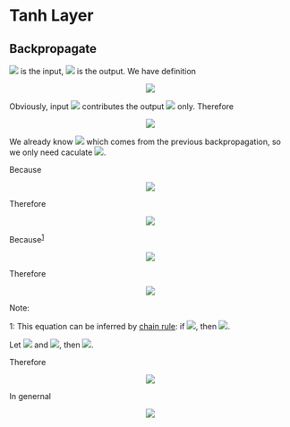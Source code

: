 # Tanh Layer

## Backpropagate

<img src="https://math.azureedge.net/$/x"/> is the input, <img src="https://math.azureedge.net/$/y"/> is the output. We have definition 

<p align="center">
<img src="https://math.azureedge.net/$/Y_{ij} = Tanh(X_{ij}) = (e^{2x_{ij}} - 1) / (e^{2x_{ij}} + 1)"/>
</p>

Obviously, input <img src="https://math.azureedge.net/$/X_{ij}"/> contributes the output <img src="https://math.azureedge.net/$/Y_{ij}"/> only. Therefore

<p align="center">
<img src="https://math.azureedge.net/$/Delta X_{ij} = Delta Y_{ij} * (partial Y_{ij})/(partial X_{ij})"/>
</p>

We already know <img src="https://math.azureedge.net/$/\Delta Y_{ij}"/> which comes from the previous backpropagation, so we only need caculate <img src="https://math.azureedge.net/$/(partial Y_{ij})/(partial X_{ij)"/>.

Because

<p align="center">
<img src="https://math.azureedge.net/$/(f/g)' = (f'g - fg')/g^2"/>
</p>

Therefore

<p align="center">
<img src="https://math.azureedge.net/$/(partial Y_{ij})/(partial X_{ij}) = (partial/(partial x_{ij})(e^{2x_{ij}} - 1) * (e^{2x_{ij}} + 1) - (e^{2x_{ij}} - 1) * partial/(partial x_{ij})(e^{2x_{ij} + 1}))/(e^{2x_{ij}} + 1)^2"/>
</p>

Because<sup>[1](#footnote1)</sup>

<p align="center">
<img src="https://math.azureedge.net/$/(partial e^{2x})/(partial x) = 2e^{2x}"/>
</p>

Therefore

<p align="center">

<img src="https://math.azureedge.net/$/(partial Y_{ij})/(partial X_{ij}) = (2e^{2x_{ij}} * (e^{2x_{ij}} + 1) - (e^{2x_{ij}} - 1) * 2e^{2x_{ij}})/((e^{2x_{ij}} + 1)^2) = (2 * 2e^{2x_{ij}})/((e^{2x_{ij}} + 1)^2) = 2/(e^{2x_{ij}} + 1) * (2e^{2x_{ij}})/(e^{2x_{ij}} + 1) = (1 - Y_{ij}) * (1 + Y_{ij}) = 1 - Y_{ij}^2"/>

</p>

Note:

<a name="footnote1">1</a>: This equation can be inferred by [chain rule](https://en.wikipedia.org/wiki/Chain_rule): if <img src="https://math.azureedge.net/$/f(x) = h(g(x))"/>, then
<img src="https://math.azureedge.net/$/f'(x) = h'(g(x)) * g'(x)"/>.

Let <img src="https://math.azureedge.net/$/h(x) = x^2"/> and <img src="https://math.azureedge.net/$/g(x) = e^x"/>, then <img src="https://math.azureedge.net/$/f(x) = h(g(x)) = (e^x)^2 = e^{2x}"/>.

Therefore

<p align="center">
<img src="https://math.azureedge.net/$/(partial e^{2x})/(partial x) = (partial f(x))/(partial x) = (partial h(g(x)))/(partial x) * (partial g(x))/(partial x) = 2e^x * e^x = 2e^{2x}"/>
</p>

In genernal

<p align="center">
<img src="https://math.azureedge.net/$/(partial e^{cx})/(partial x) = ce^{cx}"/>
</p>